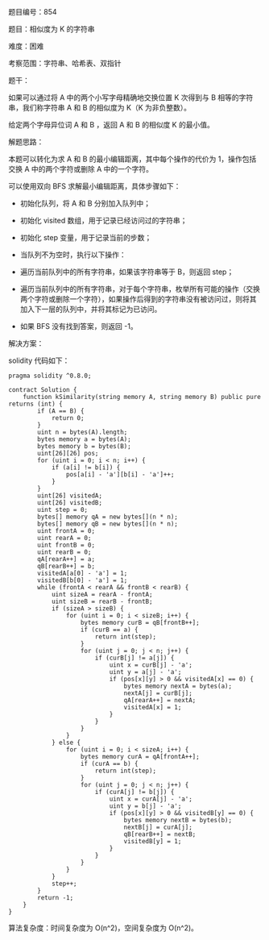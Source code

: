 题目编号：854

题目：相似度为 K 的字符串

难度：困难

考察范围：字符串、哈希表、双指针

题干：

如果可以通过将 A 中的两个小写字母精确地交换位置 K 次得到与 B 相等的字符串，我们称字符串 A 和 B 的相似度为 K（K 为非负整数）。

给定两个字母异位词 A 和 B ，返回 A 和 B 的相似度 K 的最小值。

解题思路：

本题可以转化为求 A 和 B 的最小编辑距离，其中每个操作的代价为 1，操作包括交换 A 中的两个字符或删除 A 中的一个字符。

可以使用双向 BFS 求解最小编辑距离，具体步骤如下：

- 初始化队列，将 A 和 B 分别加入队列中；
- 初始化 visited 数组，用于记录已经访问过的字符串；
- 初始化 step 变量，用于记录当前的步数；
- 当队列不为空时，执行以下操作：

- 遍历当前队列中的所有字符串，如果该字符串等于 B，则返回 step；
- 遍历当前队列中的所有字符串，对于每个字符串，枚举所有可能的操作（交换两个字符或删除一个字符），如果操作后得到的字符串没有被访问过，则将其加入下一层的队列中，并将其标记为已访问。

- 如果 BFS 没有找到答案，则返回 -1。

解决方案：

solidity 代码如下：

```solidity
pragma solidity ^0.8.0;

contract Solution {
    function kSimilarity(string memory A, string memory B) public pure returns (int) {
        if (A == B) {
            return 0;
        }
        uint n = bytes(A).length;
        bytes memory a = bytes(A);
        bytes memory b = bytes(B);
        uint[26][26] pos;
        for (uint i = 0; i < n; i++) {
            if (a[i] != b[i]) {
                pos[a[i] - 'a'][b[i] - 'a']++;
            }
        }
        uint[26] visitedA;
        uint[26] visitedB;
        uint step = 0;
        bytes[] memory qA = new bytes[](n * n);
        bytes[] memory qB = new bytes[](n * n);
        uint frontA = 0;
        uint rearA = 0;
        uint frontB = 0;
        uint rearB = 0;
        qA[rearA++] = a;
        qB[rearB++] = b;
        visitedA[a[0] - 'a'] = 1;
        visitedB[b[0] - 'a'] = 1;
        while (frontA < rearA && frontB < rearB) {
            uint sizeA = rearA - frontA;
            uint sizeB = rearB - frontB;
            if (sizeA > sizeB) {
                for (uint i = 0; i < sizeB; i++) {
                    bytes memory curB = qB[frontB++];
                    if (curB == a) {
                        return int(step);
                    }
                    for (uint j = 0; j < n; j++) {
                        if (curB[j] != a[j]) {
                            uint x = curB[j] - 'a';
                            uint y = a[j] - 'a';
                            if (pos[x][y] > 0 && visitedA[x] == 0) {
                                bytes memory nextA = bytes(a);
                                nextA[j] = curB[j];
                                qA[rearA++] = nextA;
                                visitedA[x] = 1;
                            }
                        }
                    }
                }
            } else {
                for (uint i = 0; i < sizeA; i++) {
                    bytes memory curA = qA[frontA++];
                    if (curA == b) {
                        return int(step);
                    }
                    for (uint j = 0; j < n; j++) {
                        if (curA[j] != b[j]) {
                            uint x = curA[j] - 'a';
                            uint y = b[j] - 'a';
                            if (pos[x][y] > 0 && visitedB[y] == 0) {
                                bytes memory nextB = bytes(b);
                                nextB[j] = curA[j];
                                qB[rearB++] = nextB;
                                visitedB[y] = 1;
                            }
                        }
                    }
                }
            }
            step++;
        }
        return -1;
    }
}
```

算法复杂度：时间复杂度为 O(n^2)，空间复杂度为 O(n^2)。